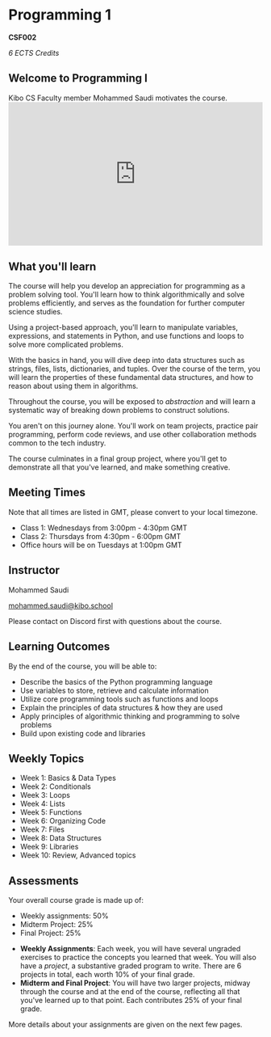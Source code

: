 # Programming 1

**CSF002**

_6 ECTS Credits_

## Welcome to Programming I

<aside>
Kibo CS Faculty member Mohammed Saudi motivates the course.
</aside>
<div style="position: relative; padding-bottom: 56.25%; height: 0;"><iframe src="https://www.youtube.com/embed/VFxKjByWtzs" title="YouTube video player" frameborder="0" allow="accelerometer; autoplay; clipboard-write; encrypted-media; gyroscope; picture-in-picture" allowfullscreen style="position: absolute; top: 0; left: 0; width: 100%; height: 100%;"></iframe></div>

## What you'll learn

The course will help you develop an appreciation for programming as a problem
solving tool. You'll learn how to think algorithmically and solve problems
efficiently, and serves as the foundation for further computer science studies.

Using a project-based approach, you'll learn to manipulate variables,
expressions, and statements in Python, and use functions and loops to solve more
complicated problems.

With the basics in hand, you will dive deep into data structures such as strings,
files, lists, dictionaries, and tuples. Over the course of the term, you will
learn the properties of these fundamental data structures, and how to reason
about using them in algorithms.

Throughout the course, you will be exposed to _abstraction_ and will learn a
systematic way of breaking down problems to construct solutions.

You aren't on this journey alone. You'll work on team projects, practice pair
programming, perform code reviews, and use other collaboration methods common to
the tech industry.

The course culminates in a final group project, where you'll get to demonstrate
all that you've learned, and make something creative.

## Meeting Times

Note that all times are listed in GMT, please convert to your local timezone.

- Class 1: Wednesdays from 3:00pm - 4:30pm GMT
- Class 2: Thursdays from 4:30pm - 6:00pm GMT
- Office hours will be on Tuesdays at 1:00pm GMT

## Instructor

Mohammed Saudi

[mohammed.saudi@kibo.school](mailto:mohammed.saudi@kibo.school)

Please contact on Discord first with questions about the course.

## Learning Outcomes

By the end of the course, you will be able to:

- Describe the basics of the Python programming language
- Use variables to store, retrieve and calculate information
- Utilize core programming tools such as functions and loops
- Explain the principles of data structures & how they are used
- Apply principles of algorithmic thinking and programming to solve problems
- Build upon existing code and libraries

## Weekly Topics

- Week 1: Basics & Data Types
- Week 2: Conditionals
- Week 3: Loops
- Week 4: Lists
- Week 5: Functions
- Week 6: Organizing Code
- Week 7: Files
- Week 8: Data Structures
- Week 9: Libraries
- Week 10: Review, Advanced topics

## Assessments

Your overall course grade is made up of:

- Weekly assignments: 50%
- Midterm Project: 25%
- Final Project: 25%

* **Weekly Assignments**: Each week, you will have several ungraded exercises
  to practice the concepts you learned that week. You will also have a
  _project_, a substantive graded program to write. There are 6 projects in
  total, each worth 10% of your final grade.
* **Midterm and Final Project**: You will have two larger projects, midway
  through the course and at the end of the course, reflecting all that you've
  learned up to that point. Each contributes 25% of your final grade.

More details about your assignments are given on the next few pages.
